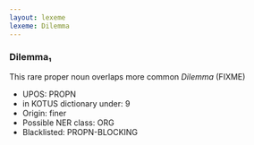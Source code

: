 ```yaml
---
layout: lexeme
lexeme: Dilemma
---
```


###  Dilemma₁

This rare proper noun overlaps more common *Dilemma* (FIXME)
* UPOS:  PROPN
* in KOTUS dictionary under:  9
* Origin:  finer
* Possible NER class:  ORG
* Blacklisted:  PROPN-BLOCKING

